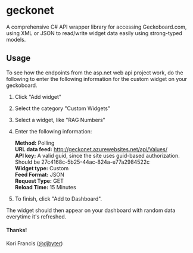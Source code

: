 geckonet
========

A comprehensive C# API wrapper library for accessing Geckoboard.com, using XML or JSON to read/write widget data easily using strong-typed models.

## Usage

To see how the endpoints from the asp.net web api project work, do the following to enter the following information for the custom widget on your geckoboard.

1. Click "Add widget"
2. Select the category "Custom Widgets"
3. Select a widget, like "RAG Numbers"
4. Enter the following information:

	**Method:** Polling  
	**URL data feed:** http://geckonet.azurewebsites.net/api/Values/<method name here>  
	**API key:** A valid guid, since the site uses guid-based authorization. Should be 27c4168c-5b25-44ac-824a-e77a2984522c  
	**Widget type:** Custom  
	**Feed Format:** JSON  
	**Request Type:** GET  
	**Reload Time:** 15 Minutes  

5. To finish, click "Add to Dashboard".

The widget should then appear on your dashboard with random data everytime it's refreshed.

#### Thanks!
Kori Francis ([@djbyter](http://twitter.com/djbyter))
